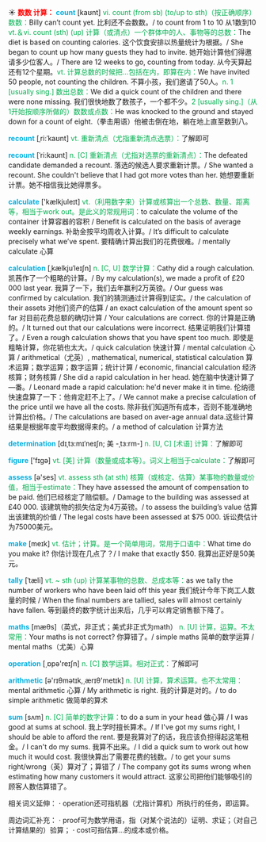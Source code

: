 ☀ <font color="red">**数数 计算：**</font>
<font color="sky blue">**count**</font> [kaʊnt] 
<font color="#00b050">vi. count (from sb) (to/up to sth)（按正确顺序）数数：</font>Billy can’t count yet. 比利还不会数数。/ to count from 1 to 10 从1数到10 <font color="#00b050">vt.＆vi. count (sth) (up) 计算（或清点）一个群体中的人、事物等的总数：</font>The diet is based on counting calories. 这个饮食安排以热量统计为根据。/ She began to count up how many guests they had to invite. 她开始计算他们得邀请多少位客人。/ There are 12 weeks to go, counting from today. 从今天算起还有12个星期。<font color="#00b050">vt. 计算总数的时候把…包括在内，即算在内：</font>We have invited 50 people, not counting the children. 不算小孩，我们邀请了50人。<font color="#00b050">n. 1 [usually sing.] 数出总数：</font>We did a quick count of the children and there were none missing. 我们很快地数了数孩子，一个都不少。<font color="#00b050">2 [usually sing.]（从1开始按顺序所做的）数数或点数：</font>He was knocked to the ground and stayed down for a count of eight.（拳击用语）他被击倒在地，躺在地上直至数到八。
           
<font color="sky blue">**recount**</font> [ˌri:ˈkaʊnt]
<font color="#00b050">vt. 重新清点（尤指重新清点选票）：</font>了解即可

<font color="sky blue">**recount**</font> [ˈri:kaʊnt]
<font color="#00b050">n. [C] 重新清点（尤指对选票的重新清点）：</font>The defeated candidate demanded a recount. 落选的候选人要求重新计票。/ She wanted a recount. She couldn't believe that I had got more votes than her. 她想要重新计票。她不相信我比她得票多。

<font color="sky blue">**calculate**</font> ['kælkjuleɪt] 
<font color="#00b050">vt.（利用数字来）计算或核算出一个总数、数量、距离等，相当于work out。是此义的常规用词：</font>to calculate the volume of the container 计算容器的容积 / Benefit is calculated on the basis of average weekly earnings. 补助金按平均周收入计算。/ It’s difficult to calculate precisely what we’ve spent. 要精确计算出我们的花费很难。/ mentally calculate 心算
           
<font color="sky blue">**calculation**</font> [ˌkælkjuˈleɪʃn]
<font color="#00b050">n. [C, U] 数学计算：</font>Cathy did a rough calculation. 凯茜作了一个粗略的计算。/ By my calculation(s), we made a profit of £20 000 last year. 我算了一下，我们去年赢利2万英镑。/ Our guess was confirmed by calculation. 我们的猜测通过计算得到证实。/ the calculation of their assets 对他们资产的估算 / an exact calculation of the amount spent so far 对目前花费总额的确切计算 / Your calculations are correct. 你的计算是正确的。/ It turned out that our calculations were incorrect. 结果证明我们计算错了。/ Even a rough calculation shows that you have spent too much. 即使是粗略计算，你花销也太大。/ quick calculation 快速计算 / mental calculation 心算 / arithmetical（尤英）, mathematical, numerical, statistical calculation 算术运算；数学运算；数字运算；统计计算 / economic, financial calculation 经济核算；财务核算 / She did a rapid calculation in her head. 她在脑中快速计算了—番。/ Leonard made a rapid calculation: he'd never make it in time. 伦纳德快速盘算了一下：他肯定赶不上了。/ We cannot make a precise calculation of the price until we have all the costs. 除非我们知道所有成本，否则不能准确地计算出价格。/ The calculations are based on aver-age annual data.这些计算结果是根据年度平均数据得来的。/ a method of calculation 计算方法
           
<font color="sky blue">**determination**</font> [dɪˌtɜ:mɪˈneɪʃn; 美 -ˌtɜ:rm-]
<font color="#00b050">n. [U, C] [术语] 计算：</font>了解即可

<font color="sky blue">**figure**</font> ['fɪɡə] 
<font color="#00b050">vt. [美] 计算（数量或成本等）。词义上相当于calculate：</font>了解即可

<font color="sky blue">**assess**</font> [ə'ses] 
<font color="#00b050">vt. assess sth (at sth) 核算（或核定、估算）某事物的数量或价值，相当于estimate：</font>They have assessed the amount of compensation to be paid. 他们已经核定了赔偿额。/ Damage to the building was assessed at £40 000. 该建筑物的损失估定为4万英镑。/ to assess the building’s value 估算出该建筑的价值 / The legal costs have been assessed at $75 000. 诉讼费估计为75000美元。

<font color="sky blue">**make**</font> [meɪk] 
<font color="#00b050">vt. 估计；计算。是一个简单用词，常用于口语中：</font>What time do you make it? 你估计现在几点了？/ I make that exactly $50. 我算出正好是50美元。
           
<font color="sky blue">**tally**</font> [ˈtæli]
<font color="#00b050">vt. ~ sth (up) 计算某事物的总数、总成本等：</font>as we tally the number of workers who have been laid off this year 我们统计今年下岗工人数量的时候 / When the final numbers are tallied, sales will almost certainly have fallen. 等到最终的数字统计出来后，几乎可以肯定销售额下降了。

<font color="sky blue">**maths**</font> [mæθs]（英式，非正式；美式非正式为math）
<font color="#00b050">n. [U] 计算，运算。不太常用：</font>Your maths is not correct? 你算错了。/ simple maths 简单的数学运算 / mental maths（尤美）心算

<font color="sky blue">**operation**</font> [͵ɒpə'reɪʃn] 
<font color="#00b050">n. [C] 数学运算。相对正式：</font>了解即可

<font color="sky blue">**arithmetic**</font> [ə'rɪθmətɪk,͵ærɪθ'metɪk] 
<font color="#00b050">n. [U] 计算，算术运算。也不太常用：</font>mental arithmetic 心算 / My arithmetic is right. 我的计算是对的。/ to do simple arithmetic 做简单的算术
           
<font color="sky blue">**sum**</font> [sʌm]
<font color="#00b050">n. [C] 简单的数字计算：</font>to do a sum in your head 做心算 / I was good at sums at school. 我上学时擅长算术。/ If I've got my sums right, I should be able to afford the rent. 要是我算对了的话，我应该负担得起这笔租金。/ I can't do my sums. 我算不出来。/ I did a quick sum to work out how much it would cost. 我很快算出了需要花费的钱数。/ to get your sums right/wrong（英）算对了；算错了 / The company got its sums wrong when estimating how many customers it would attract. 这家公司把他们能够吸引的顾客人数估算错了。

相关词义延伸：
· operation还可指机器（尤指计算机）所执行的任务，即运算。

周边词汇补充：
· proof可为数学用语，指（对某个说法的）证明、求证；（对自己计算结果的）验算；
· cost可指估算…的成本或价格。

